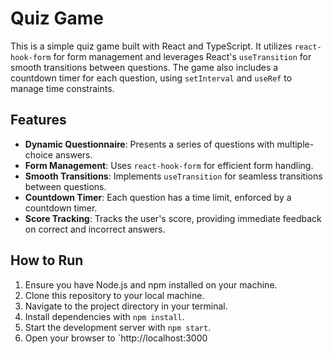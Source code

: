 # Quiz Game

This is a simple quiz game built with React and TypeScript. It utilizes `react-hook-form` for form management and leverages React's `useTransition` for smooth transitions between questions. The game also includes a countdown timer for each question, using `setInterval` and `useRef` to manage time constraints.

## Features

- **Dynamic Questionnaire**: Presents a series of questions with multiple-choice answers.
- **Form Management**: Uses `react-hook-form` for efficient form handling.
- **Smooth Transitions**: Implements `useTransition` for seamless transitions between questions.
- **Countdown Timer**: Each question has a time limit, enforced by a countdown timer.
- **Score Tracking**: Tracks the user's score, providing immediate feedback on correct and incorrect answers.

## How to Run

1. Ensure you have Node.js and npm installed on your machine.
2. Clone this repository to your local machine.
3. Navigate to the project directory in your terminal.
4. Install dependencies with `npm install`.
5. Start the development server with `npm start`.
6. Open your browser to `http://localhost:3000
